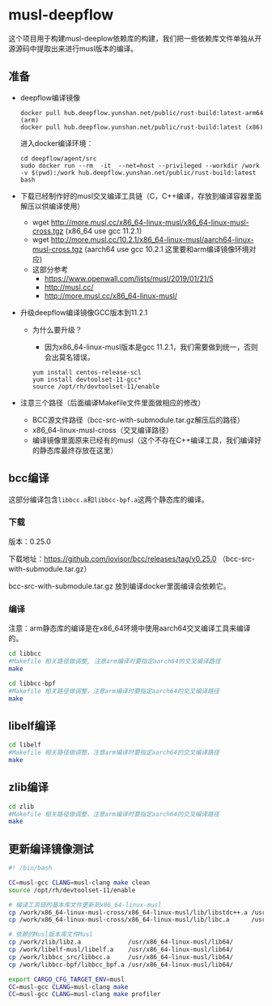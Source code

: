# musl-deepflow

这个项目用于构建musl-deeplow依赖库的构建，我们把一些依赖库文件单独从开源源码中提取出来进行musl版本的编译。

## 准备

- deepflow编译镜像
  ```
  docker pull hub.deepflow.yunshan.net/public/rust-build:latest-arm64 (arm)
  docker pull hub.deepflow.yunshan.net/public/rust-build:latest (x86)
  ```
  进入docker编译环境：

  ```
  cd deepflow/agent/src
  sudo docker run --rm  -it  --net=host --privileged --workdir /work  -v $(pwd):/work hub.deepflow.yunshan.net/public/rust-build:latest bash
  ```
- 下载已经制作好的musl交叉编译工具链（C，C++编译，存放到编译容器里面解压以供编译使用）
  - wget http://more.musl.cc/x86_64-linux-musl/x86_64-linux-musl-cross.tgz (x86_64 use gcc 11.2.1)
  - wget http://more.musl.cc/10.2.1/x86_64-linux-musl/aarch64-linux-musl-cross.tgz (aarch64 use gcc 10.2.1 这里要和arm编译镜像环境对应)
  - 这部分参考
    - https://www.openwall.com/lists/musl/2019/01/21/5
    - http://musl.cc/
    - http://more.musl.cc/x86_64-linux-musl/

- 升级deepflow编译镜像GCC版本到11.2.1
  - 为什么要升级？
    - 因为x86_64-linux-musl版本是gcc 11.2.1，我们需要做到统一，否则会出莫名错误。

    ```
    yum install centos-release-scl
    yum install devtoolset-11-gcc*
    source /opt/rh/devtoolset-11/enable
    ```
- 注意三个路径（后面编译Makefile文件里面做相应的修改）
  - BCC源文件路径（bcc-src-with-submodule.tar.gz解压后的路径）
  - x86_64-linux-musl-cross（交叉编译路径）
  - 编译镜像里面原来已经有的musl（这个不存在C++编译工具，我们编译好的静态库最终存放在这里）

## bcc编译

这部分编译包含`libbcc.a`和`libbcc-bpf.a`这两个静态库的编译。

### 下载

版本：0.25.0

下载地址：https://github.com/iovisor/bcc/releases/tag/v0.25.0 （bcc-src-with-submodule.tar.gz）

bcc-src-with-submodule.tar.gz 放到编译docker里面编译会依赖它。

### 编译

注意：arm静态库的编译是在x86_64环境中使用aarch64交叉编译工具来编译的。


```bash
cd libbcc
#Makefile 相关路径做调整, 注意arm编译时要指定aarch64的交叉编译路径
make

cd libbcc-bpf
#Makefile 相关路径做调整，注意arm编译时要指定aarch64的交叉编译路径
make
```

## libelf编译


```bash
cd libelf
#Makefile 相关路径做调整，注意arm编译时要指定aarch64的交叉编译路径
make
```

## zlib编译


```bash
cd zlib
#Makefile 相关路径做调整，注意arm编译时要指定aarch64的交叉编译路径
make
```


## 更新编译镜像测试

```bash
#! /bin/bash

CC=musl-gcc CLANG=musl-clang make clean
source /opt/rh/devtoolset-11/enable

# 编译工具链的基本库文件更新到x86_64-linux-musl
cp /work/x86_64-linux-musl-cross/x86_64-linux-musl/lib/libstdc++.a /usr/x86_64-linux-musl/lib64/
cp /work/x86_64-linux-musl-cross/x86_64-linux-musl/lib/libc.a      /usr/x86_64-linux-musl/lib64/

# 依赖的Musl版本库文件Musl
cp /work/zlib/libz.a             /usr/x86_64-linux-musl/lib64/
cp /work/libelf-musl/libelf.a    /usr/x86_64-linux-musl/lib64/
cp /work/libbcc_src/libbcc.a     /usr/x86_64-linux-musl/lib64/
cp /work/libbcc-bpf/libbcc_bpf.a /usr/x86_64-linux-musl/lib64/

export CARGO_CFG_TARGET_ENV=musl
CC=musl-gcc CLANG=musl-clang make
CC=musl-gcc CLANG=musl-clang make profiler 
```
